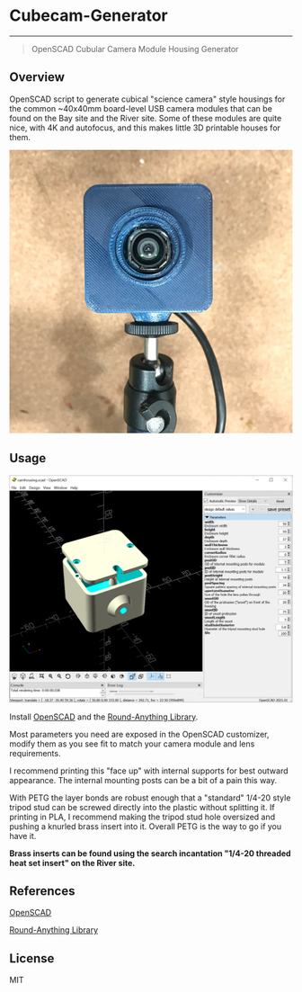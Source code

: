 # Cubecam-Generator

---
> OpenSCAD Cubular Camera Module Housing Generator

## Overview
OpenSCAD script to generate cubical "science camera" style housings for the common ~40x40mm board-level USB camera modules that can be found on the Bay site and the River site.
Some of these modules are quite nice, with 4K and autofocus, and this makes little 3D printable houses for them.  

![Example Housing](img/example.png)  


## Usage

![Screenshot](img/screenshot.png)  

Install [OpenSCAD](https://openscad.org) and the [Round-Anything Library](https://github.com/Irev-Dev/Round-Anything).

Most parameters you need are exposed in the OpenSCAD customizer, modify them as you see fit to match your camera module and lens requirements.

I recommend printing this "face up" with internal supports for best outward appearance. The internal mounting posts can be a bit of a pain this way.

With PETG the layer bonds are robust enough that a "standard" 1/4-20 style tripod stud can be screwed directly into the plastic without splitting it. 
If printing in PLA, I recommend making the tripod stud hole oversized and pushing a knurled brass insert into it. Overall PETG is the way to go if you have it.

**Brass inserts can be found using the search incantation "1/4-20 threaded heat set insert" on the River site.**


## References
[OpenSCAD](https://openscad.org/)

[Round-Anything Library](https://github.com/Irev-Dev/Round-Anything)


## License

MIT